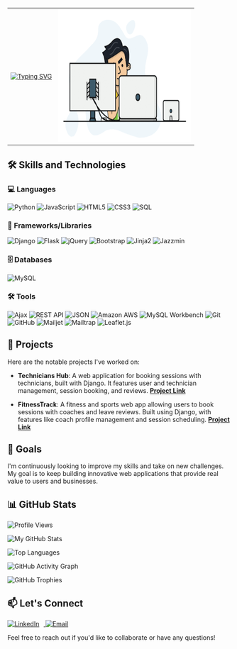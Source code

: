 <div align="center">
  <table>
    <tr>
      <td>
        <a href="https://git.io/typing-svg">
          <img src="https://readme-typing-svg.demolab.com?font=Fira+Code&size=24&duration=4000&pause=1000&color=0000FF&center=true&vCenter=true&width=500&lines=Hello%2C+I'm+Izzeddin 👋 ;I'm+a+Full+Stack+Developer;I'm+currently+learning+MERN+Stack" alt="Typing SVG">
        </a>
      </td>
      <td>
        <img src="https://github.com/Izzeddin-Samara/Izzeddin-Samara/blob/main/1_zVnWJtyGOX_kUIDm6ccCfQ.gif" alt="Full Stack Developer" width="300" height="300">
      </td>
    </tr>
  </table>
</div>

## 🛠 Skills and Technologies

### 💻 Languages
![Python](https://img.shields.io/badge/Python-3776AB?style=for-the-badge&logo=python&logoColor=white)
![JavaScript](https://img.shields.io/badge/JavaScript-F7DF1E?style=for-the-badge&logo=javascript&logoColor=black)
![HTML5](https://img.shields.io/badge/HTML5-E34F26?style=for-the-badge&logo=html5&logoColor=white)
![CSS3](https://img.shields.io/badge/CSS3-1572B6?style=for-the-badge&logo=css3&logoColor=white)
![SQL](https://img.shields.io/badge/SQL-336791?style=for-the-badge&logo=postgresql&logoColor=white)

### 🚀 Frameworks/Libraries
![Django](https://img.shields.io/badge/Django-092E20?style=for-the-badge&logo=django&logoColor=44B78B)
![Flask](https://img.shields.io/badge/Flask-white?style=for-the-badge&logo=flask&logoColor=black)
![jQuery](https://img.shields.io/badge/jQuery-0769AD?style=for-the-badge&logo=jquery&logoColor=white)
![Bootstrap](https://img.shields.io/badge/Bootstrap-7952B3?style=for-the-badge&logo=bootstrap&logoColor=white)
![Jinja2](https://img.shields.io/badge/Jinja2-B41717?style=for-the-badge&logo=jinja&logoColor=white)
![Jazzmin](https://img.shields.io/badge/Jazzmin-FF69B4?style=for-the-badge&logo=django&logoColor=white)


### 🗄 Databases
![MySQL](https://img.shields.io/badge/MySQL-4479A1?style=for-the-badge&logo=mysql&logoColor=white)

### 🛠 Tools
![Ajax](https://img.shields.io/badge/Ajax-005571?style=for-the-badge&logo=ajax&logoColor=white)
![REST API](https://img.shields.io/badge/REST%20API-02569B?style=for-the-badge&logo=rest&logoColor=white)
![JSON](https://img.shields.io/badge/JSON-5E5C5C?style=for-the-badge&logo=json&logoColor=white)
![Amazon AWS](https://img.shields.io/badge/Amazon%20AWS-FF9900?style=for-the-badge&logo=amazonaws&logoColor=white)
![MySQL Workbench](https://img.shields.io/badge/MySQL%20Workbench-00758F?style=for-the-badge&logo=mysql&logoColor=white)
![Git](https://img.shields.io/badge/Git-F05032?style=for-the-badge&logo=git&logoColor=white)
![GitHub](https://img.shields.io/badge/GitHub-181717?style=for-the-badge&logo=github&logoColor=white)
![Mailjet](https://img.shields.io/badge/Mailjet-003580?style=for-the-badge&logo=mailjet&logoColor=purple)
![Mailtrap](https://img.shields.io/badge/Mailtrap-5A5A5A?style=for-the-badge&logo=mailtrap&logoColor=white)
![Leaflet.js](https://img.shields.io/badge/Leaflet.js-199900?style=for-the-badge&logo=leaflet&logoColor=white)

## 🚀 Projects
Here are the notable projects I've worked on:

- **Technicians Hub**: A web application for booking sessions with technicians, built with Django. It features user and technician management, session booking, and reviews. **[Project Link](https://github.com/talakh1798/Technicians-Hub)**

- **FitnessTrack**: A fitness and sports web app allowing users to book sessions with coaches and leave reviews. Built using Django, with features like coach profile management and session scheduling. **[Project Link](https://github.com/Izzeddin-Samara/Fitness_Track)**

## 🎯 Goals
I'm continuously looking to improve my skills and take on new challenges. My goal is to keep building innovative web applications that provide real value to users and businesses.

## 📊 GitHub Stats

![Profile Views](https://komarev.com/ghpvc/?username=Izzeddin-Samara&color=blue)

![My GitHub Stats](https://github-readme-stats.vercel.app/api?username=Izzeddin-Samara&show_icons=true&theme=radical&v=1)

![Top Languages](https://github-readme-stats.vercel.app/api/top-langs/?username=Izzeddin-Samara&layout=compact&theme=radical)

![GitHub Activity Graph](https://github-readme-activity-graph.vercel.app/graph?username=Izzeddin-Samara&theme=react-dark)

![GitHub Trophies](https://github-profile-trophy.vercel.app/?username=Izzeddin-Samara&theme=radical)


## 📫 Let's Connect
<a href="https://www.linkedin.com/in/izzeddin-samara/" target="_blank">
    <img src="https://img.icons8.com/color/48/000000/linkedin.png" alt="LinkedIn" width="40" style="margin-right: 10px;"/>
</a>
<a href="mailto:izzidinsamara@gmail.com">
    <img src="https://img.icons8.com/color/48/000000/gmail.png" alt="Email" width="40"/>
</a>



Feel free to reach out if you'd like to collaborate or have any questions!
